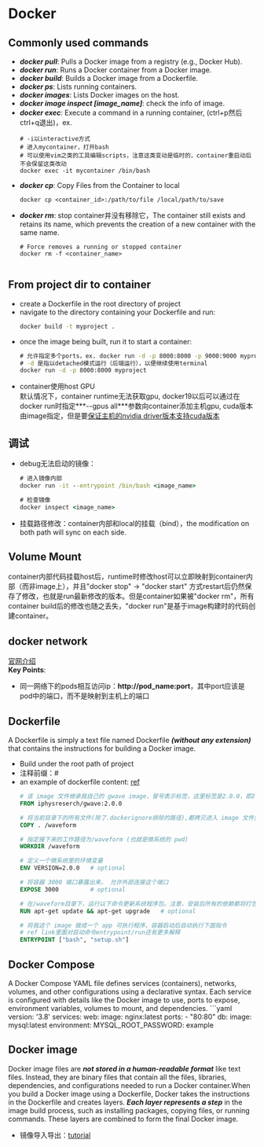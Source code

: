 # Docker


## Commonly used commands
* ***docker pull***: Pulls a Docker image from a registry (e.g., Docker Hub).
* ***docker run***: Runs a Docker container from a Docker image.
* ***docker build***: Builds a Docker image from a Dockerfile.
* ***docker ps***: Lists running containers.
* ***docker images***: Lists Docker images on the host.
* ***docker image inspect [image_name]***: check the info of image.
* ***docker exec***: Execute a command in a running container, (ctrl+p然后ctrl+q退出)，ex. 
    ```docker command
    # -i以interactive方式
    # 进入mycontainer，打开bash
    # 可以使用vim之类的工具编辑scripts，注意这类变动是临时的，container重启动后不会保留这类改动
    docker exec -it mycontainer /bin/bash
* ***docker cp***: Copy Files from the Container to local
    ``` docker command
    docker cp <container_id>:/path/to/file /local/path/to/save
* ***docker rm***: stop container并没有移除它，The container still exists and retains its name, which prevents the creation of a new container with the same name.
    ```docker command
    # Force removes a running or stopped container
    docker rm -f <container_name>


## From project dir to container
* create a Dockerfile in the root directory of project
* navigate to the directory containing your Dockerfile and run:
    ```cmd
    docker build -t myproject .
* once the image being built, run it to start a container:
    ```cmd
    # 允许指定多个ports，ex. docker run -d -p 8000:8000 -p 9000:9000 myproject
    # -d 是指以detached模式运行（后端运行），以便继续使用terminal
    docker run -d -p 8000:8000 myproject
* container使用host GPU
    <br>默认情况下，container runtime无法获取gpu, docker19以后可以通过在docker run时指定***--gpus all***参数向container添加主机gpu, cuda版本由image指定，但是要[保证主机的nvidia driver版本支持cuda版本](https://stackoverflow.com/questions/63960319/does-it-matter-if-the-version-of-cuda-on-docker-is-different-from-the-version-of)


## 调试
* debug无法启动的镜像：
    ```cmd
    # 进入镜像内部
    docker run -it --entrypoint /bin/bash <image_name>
    
    # 检查镜像
    docker inspect <image_name>
* 挂载路径修改：container内部和local的挂载（bind），the modification on both path will sync on each side.


## Volume Mount
container内部代码挂载host后，runtime时修改host可以立即映射到container内部（而非image上），并且"docker stop" -> "docker start" 方式restart后仍然保存了修改，也就是run最新修改的版本。但是container如果被"docker rm"，所有container build后的修改也随之丢失，"docker run"是基于image构建时的代码创建container。


## docker network
[官网介绍](https://docs.docker.com/engine/tutorials/networkingcontainers/)<br>
**Key Points**:
* 同一网络下的pods相互访问ip：**http://pod_name:port**，其中port应该是pod中的端口，而不是映射到主机上的端口


## Dockerfile
A Dockerfile is simply a text file named Dockerfile ***(without any extension)*** that contains the instructions for building a Docker image.
* Build under the root path of project
* 注释前缀：#
* an example of dockerfile content: [ref](https://iphysresearch.github.io/blog/post/programing/docker-tutorial/)
    ```dockerfile
    # 该 image 文件继承我自己的 gwave image，冒号表示标签，这里标签是2.0.0，即2.0.0版本的 gwave。
    FROM iphysreserch/gwave:2.0.0

    # 将当前目录下的所有文件(除了.dockerignore排除的路径),都拷贝进入 image 文件里微系统的/waveform目录
    COPY . /waveform

    # 指定接下来的工作路径为/waveform (也就是微系统的 pwd)
    WORKDIR /waveform

    # 定义一个微系统里的环境变量
    ENV VERSION=2.0.0	# optional

    # 将容器 3000 端口暴露出来， 允许外部连接这个端口
    EXPOSE 3000			# optional

    # 在/waveform目录下，运行以下命令更新系统程序包。注意，安装后所有的依赖都将打包进入 image 文件
    RUN apt-get update && apt-get upgrade	# optional

    # 将我这个 image 做成一个 app 可执行程序，容器启动后自动执行下面指令
    # ref link里面对启动命令entrypoint/run还有更多解释
    ENTRYPOINT ["bash", "setup.sh"]


## Docker Compose
A Docker Compose YAML file defines services (containers), networks, volumes, and other configurations using a declarative syntax. Each service is configured with details like the Docker image to use, ports to expose, environment variables, volumes to mount, and dependencies.
    ```yaml
    version: '3.8'
    services:
        web:
            image: nginx:latest
            ports:
            - "80:80"
        db:
            image: mysql:latest
            environment:
            MYSQL_ROOT_PASSWORD: example
    

## Docker image
Docker image files are ***not stored in a human-readable format*** like text files. Instead, they are binary files that contain all the files, libraries, dependencies, and configurations needed to run a Docker container.When you build a Docker image using a Dockerfile, Docker takes the instructions in the Dockerfile and creates layers. ***Each layer represents a step*** in the image build process, such as installing packages, copying files, or running commands. These layers are combined to form the final Docker image.
* 镜像导入导出：[tutorial](https://www.hangge.com/blog/cache/detail_2411.html)